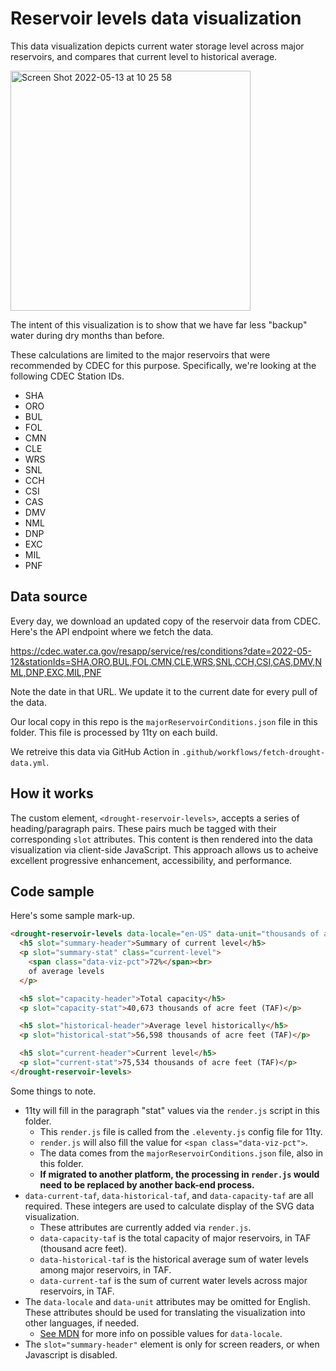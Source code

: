 # Reservoir levels data visualization

This data visualization depicts current water storage level across major reservoirs, and compares that current level to historical average.

<img width="384" alt="Screen Shot 2022-05-13 at 10 25 58" src="https://user-images.githubusercontent.com/1208960/168336433-29e5e054-ee9d-426f-914a-d1e5095a0dfa.png">

The intent of this visualization is to show that we have far less "backup" water during dry months than before.

These calculations are limited to the major reservoirs that were recommended by CDEC for this purpose. Specifically, we're looking at the following CDEC Station IDs.

* SHA
* ORO
* BUL
* FOL
* CMN
* CLE
* WRS
* SNL
* CCH
* CSI
* CAS
* DMV
* NML
* DNP
* EXC
* MIL
* PNF

## Data source

Every day, we download an updated copy of the reservoir data from CDEC. Here's the API endpoint where we fetch the data.

https://cdec.water.ca.gov/resapp/service/res/conditions?date=2022-05-12&stationIds=SHA,ORO,BUL,FOL,CMN,CLE,WRS,SNL,CCH,CSI,CAS,DMV,NML,DNP,EXC,MIL,PNF

Note the date in that URL. We update it to the current date for every pull of the data.

Our local copy in this repo is the `majorReservoirConditions.json` file in this folder. This file is processed by 11ty on each build.

We retreive this data via GitHub Action in `.github/workflows/fetch-drought-data.yml`.

## How it works

The custom element, `<drought-reservoir-levels>`, accepts a series of heading/paragraph pairs. These pairs much be tagged with their corresponding `slot` attributes. This content is then rendered into the data visualization via client-side JavaScript. This approach allows us to acheive excellent progressive enhancement, accessibility, and performance. 

## Code sample

Here's some sample mark-up.

```html 
<drought-reservoir-levels data-locale="en-US" data-unit="thousands of acre feet (TAF)" data-current-taf="75534" data-historical-taf="56598" data-capacity-taf="40673">
  <h5 slot="summary-header">Summary of current level</h5>
  <p slot="summary-stat" class="current-level">
    <span class="data-viz-pct">72%</span><br>
    of average levels
  </p>

  <h5 slot="capacity-header">Total capacity</h5>
  <p slot="capacity-stat">40,673 thousands of acre feet (TAF)</p>

  <h5 slot="historical-header">Average level historically</h5>
  <p slot="historical-stat">56,598 thousands of acre feet (TAF)</p>

  <h5 slot="current-header">Current level</h5>
  <p slot="current-stat">75,534 thousands of acre feet (TAF)</p>
</drought-reservoir-levels>
```

Some things to note.

* 11ty will fill in the paragraph "stat" values via the `render.js` script in this folder.
  * This `render.js` file is called from the `.eleventy.js` config file for 11ty.
  * `render.js` will also fill the value for `<span class="data-viz-pct">`.
  * The data comes from the `majorReservoirConditions.json` file, also in this folder.
  * **If migrated to another platform, the processing in `render.js` would need to be replaced by another back-end process.**
* `data-current-taf`, `data-historical-taf`, and `data-capacity-taf` are all required. These integers are used to calculate display of the SVG data visualization.
  * These attributes are currently added via `render.js`.
  * `data-capacity-taf` is the total capacity of major reservoirs, in TAF (thousand acre feet).
  * `data-historical-taf` is the historical average sum of water levels among major reservoirs, in TAF.
  * `data-current-taf` is the sum of current water levels across major reservoirs, in TAF. 
* The `data-locale` and `data-unit` attributes may be omitted for English. These attributes should be used for translating the visualization into other languages, if needed. 
  * [See MDN](https://developer.mozilla.org/en-US/docs/Web/JavaScript/Reference/Global_Objects/Intl#locale_identification_and_negotiation) for more info on possible values for `data-locale`.
* The `slot="summary-header"` element is only for screen readers, or when Javascript is disabled.

